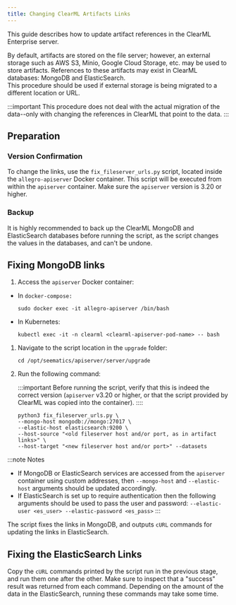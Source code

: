 ```yaml
---
title: Changing ClearML Artifacts Links
---
```


This guide describes how to update artifact references in the ClearML Enterprise server.

By default, artifacts are stored on the file server; however, an external storage such as AWS S3, Minio, Google Cloud 
Storage, etc. may be used to store artifacts. References to these artifacts may exist in ClearML databases: MongoDB and ElasticSearch.  
This procedure should be used if external storage is being migrated to a different location or URL.

:::important
This procedure does not deal with the actual migration of the data--only with changing the references in ClearML that 
point to the data.
:::

## Preparation

### Version Confirmation

To change the links, use the `fix_fileserver_urls.py` script, located inside the `allegro-apiserver` 
Docker container. This script will be executed from within the `apiserver` container. Make sure the `apiserver` version 
is 3.20 or higher.

### Backup

It is highly recommended to back up the ClearML MongoDB and ElasticSearch databases before running the script, as the 
script changes the values in the databases, and can't be undone.

## Fixing MongoDB links

1. Access the `apiserver` Docker container:  
  * In `docker-compose:`
    
     ```commandline
     sudo docker exec -it allegro-apiserver /bin/bash
      ```
    
  * In Kubernetes:
   
     ```commandline
     kubectl exec -it -n clearml <clearml-apiserver-pod-name> -- bash
     ```

1. Navigate to the script location in the `upgrade` folder:

   ```commandline
   cd /opt/seematics/apiserver/server/upgrade
   ```
     
1. Run the following command:
 
    :::important
    Before running the script, verify that this is indeed the correct version (`apiserver` v3.20 or higher, 
    or that the script provided by ClearML was copied into the container).
    ::::
 
    ```commandline
    python3 fix_fileserver_urls.py \
    --mongo-host mongodb://mongo:27017 \
    --elastic-host elasticsearch:9200 \
    --host-source "<old fileserver host and/or port, as in artifact links>" \
    --host-target "<new fileserver host and/or port>" --datasets
    ```

:::note Notes
* If MongoDB or ElasticSearch services are accessed from the `apiserver` container using custom addresses, then 
`--mongo-host` and `--elastic-host` arguments should be updated accordingly.  
* If ElasticSearch is set up to require authentication then the following arguments should be used to pass the user 
and password: `--elastic-user <es_user> --elastic-password <es_pass>`
:::

The script fixes the links in MongoDB, and outputs `cURL` commands for updating the links in ElasticSearch.

## Fixing the ElasticSearch Links

Copy the `cURL` commands printed by the script run in the previous stage, and run them one after the other. Make sure to 
inspect that a "success" result was returned from each command. Depending on the amount of the data in the ElasticSearch, 
running these commands may take some time.